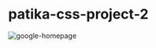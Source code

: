 # patika-css-project-2
![google-homepage](https://github.com/IlyasUnver/patika-css-project-2/assets/96361413/3b5572a6-8429-4e98-8ac6-8cf69d55c60d)

